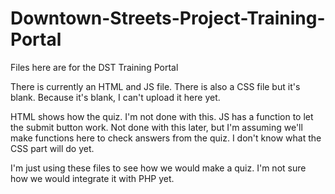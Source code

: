 # Downtown-Streets-Project-Training-Portal
Files here are for the DST Training Portal

There is currently an HTML and JS file. There is also a CSS file but it's blank. Because it's blank, I can't upload it here yet.

HTML shows how the quiz. I'm not done with this.
JS has a function to let the submit button work. Not done with this later, but I'm assuming we'll make functions here to check answers from the quiz.
I don't know what the CSS part will do yet.

I'm just using these files to see how we would make a quiz. I'm not sure how we would integrate it with PHP yet.
